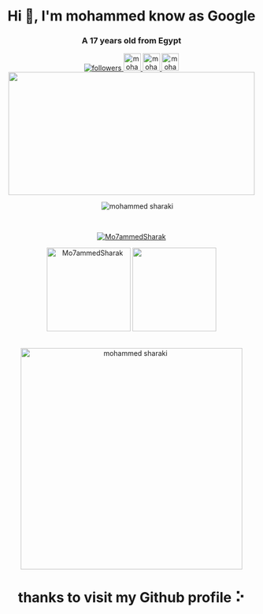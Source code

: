 <h1 align="center">Hi 👋, I'm mohammed know as Google</h1>
<h3 align="center">A 17 years old  from Egypt</h3>
<!-- <img alt="about me" src="https://user-images.githubusercontent.com/67878024/147480040-14819974-3694-4a5f-8233-048ac1e011ac.png"> -->
<div align="center">   
<div align="center">
<a href="https://quora.com/profile/Mohammed-Sharaki">
<img alt="followers" title="Follow me on quora" src="https://user-images.githubusercontent.com/67878024/139280354-284c728c-4ad8-45a8-8e86-6878ad63ebd1.png">
</a>
  <a href="https://mo7ammedsharaki.hashnode.dev/">
  <img alt="mohammed sharaki's hashnode" width="35px" src="https://seeklogo.com/images/H/hashnode-logo-B114767E70-seeklogo.com.png" draggable="false" />
</a>

<a href="https://t.me/Mo7ammedsharaki">
<img alt="mohammed sharaki telegram" width="35px" src="https://user-images.githubusercontent.com/67878024/195790524-d0aa6c27-c945-4340-9e12-434929e1dc81.png" />
</a>
<a href="https://twitter.com/Mo7ammedsharaki">
<img alt="mohammed sharaki twitter" width="35px" src="https://user-images.githubusercontent.com/67878024/195790981-e7d20738-eacc-43e2-86a5-b42bc0c09f58.png" />
  </a>
  </div>
  <div>
<img align="center" width="500px" height="250px" src="https://raw.githubusercontent.com/mohammedsharaki/mohammedsharaki/output/github-contribution-grid-snake.svg" />
<!-- <ul>
<li align="left"> now i learn data science
<li align="left">writing technical on hashnode, check link above
<br> -->
<ul> <img src="https://komarev.com/ghpvc/?username=Mo7ammedSharaki&label=Profile%20views&color=0e75b6&style=flat" alt="mohammed sharaki" />
</div>

<br>
<p align="center"> <a href="https://github.com/ryo-ma/github-profile-trophy"><img src="https://github-profile-trophy.vercel.app/?username=mohammedsharaki&theme=onedark&margin-w=15&margin-h=15&column=7" alt="Mo7ammedSharak" /></a> </p>

<div height="170" align="center">
<img height="170"  src="https://github-readme-stats.vercel.app/api?username=mohammedsharaki&count_private=true&include_all_commits=true&theme=onedark" alt="Mo7ammedSharak" />
<img height="170"  src="https://github-readme-stats.vercel.app/api/top-langs/?username=mohammedsharaki&layout=compact&theme=onedark&langs_count=15" />
</div>

<br/>
<p align="center"> 
<img align="center" width="450"  src="https://github-readme-streak-stats.herokuapp.com/?user=mohammedsharaki&theme=dark" alt="mohammed sharaki" /> 

</p>


<!-- <p align="center">
<img align="center" width="10000" height="500" src="https://activity-graph.herokuapp.com/graph?username=mohammedsharaki&theme=github" >
</p>   

<br> -->

<h1 align="center">thanks to visit my Github profile ⠕</p>
